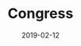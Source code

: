---
title: Congress
titleID: congress-obrien.md
key: G
rhythm: reel
date: 2019-02-12
location: Other
tags: obrien
regtuneoftheweek:
slowtuneoftheweek:
mp3_file:
mp3_source:
mp3_licence:
mp3_url:
alt_mp3_url:
source: Wellington
abc_source: Wellington Tunebook Collection
abc_url: /tunebooks/other/obrien.pdf
abc: |
    X:26
    T:Congress
    C:Trad, arr. Paddy O'Brien
    R:reel
    I:speed 350
    M:C|
    K:G
    Bd|eAAG ~A2Bd|eaaf gedg|eAcA eAcA|BG~G2 BABd|
    eAAG ~A2Bd|eaaf gedB|cBcd (3efg ed|cABG A2:|
    Bd|eaag ~a2 ag|eaag eg~d2|(3efg dg egdg|eaaf ge~d2|
    eaag ~a2 ag|eaag (3efg dB|cBcd (3efg ed|cABG A2:|
    
    

---